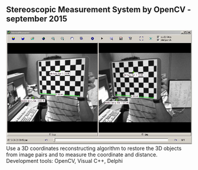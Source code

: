 ## Stereoscopic Measurement System by OpenCV - september 2015

![Alt text]( screenshot01.JPG?raw=true "")
Use a 3D coordinates reconstructing algorithm to restore the 3D objects from image pairs and to measure the coordinate and distance.<br />
Development tools: OpenCV, Visual C++, Delphi

